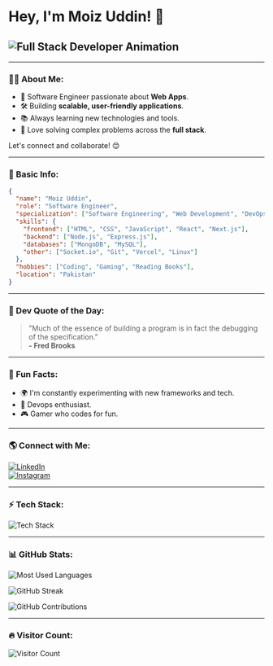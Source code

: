# Hey, I'm Moiz Uddin! 👋

## <img src="https://readme-typing-svg.herokuapp.com?font=Fira+Code&weight=500&size=22&duration=3000&pause=1000&color=F7F7F7&vCenter=true&multiline=true&width=450&height=50&lines=Full+Stack+Developer+|+AI+%26+ML+Enthusiast+%F0%9F%9A%80" alt="Full Stack Developer Animation" />

---

### 👨‍💻 About Me:

- 🚀 Software Engineer passionate about **Web Apps**.
- 🛠️ Building **scalable, user-friendly applications**.
- 📚 Always learning new technologies and tools.
- 🧩 Love solving complex problems across the **full stack**.

Let's connect and collaborate! 😊

---

### 📖 Basic Info:
```json
{
  "name": "Moiz Uddin",
  "role": "Software Engineer",
  "specialization": ["Software Engineering", "Web Development", "DevOps"],
  "skills": {
    "frontend": ["HTML", "CSS", "JavaScript", "React", "Next.js"],
    "backend": ["Node.js", "Express.js"],
    "databases": ["MongoDB", "MySQL"],
    "other": ["Socket.io", "Git", "Vercel", "Linux"]
  },
  "hobbies": ["Coding", "Gaming", "Reading Books"],
  "location": "Pakistan"
}
```

---

### 📜 Dev Quote of the Day:
> "Much of the essence of building a program is in fact the debugging of the specification."  
> **- Fred Brooks**

---

### 🎯 Fun Facts:
- 🌍 I'm constantly experimenting with new frameworks and tech.
- 🤖 Devops enthusiast.
- 🎮 Gamer who codes for fun.

---

### 🌎 Connect with Me:
[![LinkedIn](https://img.shields.io/badge/LinkedIn-0077B5?style=for-the-badge&logo=linkedin&logoColor=white&animation=fade-in)](https://www.linkedin.com/in/moiz407/)  
[![Instagram](https://img.shields.io/badge/Instagram-E4405F?style=for-the-badge&logo=instagram&logoColor=white&animation=pulse)](https://www.instagram.com/moizzz407/)  

---

### ⚡ Tech Stack:
![Tech Stack](https://skillicons.dev/icons?i=html,css,js,ts,react,nextjs,nodejs,express,nestjs,java,python,php,docker,kubernetes,mongodb,mysql,postgres,git,github,vercel,aws,gcp,linux&animation=fade-in)

---

### 📊 GitHub Stats:
![Most Used Languages](https://github-readme-stats.vercel.app/api/top-langs/?username=your-github-username&layout=compact&theme=dark&hide_border=true&animate=fade-in)

![GitHub Streak](https://github-readme-streak-stats.herokuapp.com/?user=your-github-username&theme=dark&animation=pulse)

![GitHub Contributions](https://github-readme-activity-graph.vercel.app/graph?username=your-github-username&theme=react-dark&animation=wave)

---

### 🔥 Visitor Count:
![Visitor Count](https://komarev.com/ghpvc/?username=your-github-username&style=flat-square&color=green)

